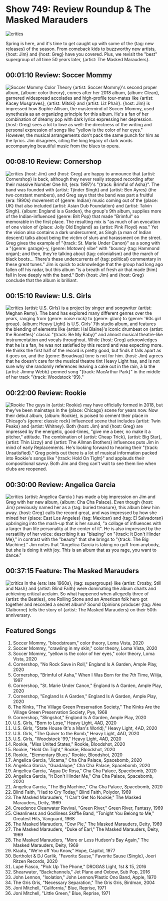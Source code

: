 

# Show 749: Review Roundup & The Masked Marauders

![critics](https://sound-images.s3.amazonaws.com/images/2020/review_roundup.png)

Spring is here, and it's time to get caught up with some of the {tag: new releases} of the season. From comeback kids to buzzworthy new artists, {host: Jim} and {host: Greg} have you covered. Plus, we revisit the "best" supergroup of all time 50 years later, {artist: The Masked Marauders}.


## 00:01:10 Review: Soccer Mommy
![Soccer Mommy Color Theory](https://sound-images.s3.amazonaws.com/images/2020/Soccer%20Mommy.jpg)
{artist: Soccer Mommy}'s second proper album, {album: color theory}, comes after her 2018 album, {album: Clean}, garnered widespread accolades and high-profile tour-mates like {artist: Kacey Musgraves}, {artist: Mitski} and {artist: Liz Phair}. {host: Jim} is impressed how Sophie Allison, the mastermind of Soccer Mommy, used synethesia as an organizing principle for this album. He's a fan of her combination of dreamy pop with dark lyrics expressing her depression. {host: Greg} sees a lot to love as well: the directness of the writing and personal expression of songs like "yellow is the color of her eyes." However, the musical arrangements don't pack the same punch for him as the lyrics. Jim disagrees, citing the long legacy of dark words accompanying beautiful music from the blues to opera. 


## 00:08:10 Review: Cornershop

![critics](https://s3.amazonaws.com/sound-images/images/2020/Cornershop-EnglandIsAGardenLP_low_res_for_Soundcloud_1584123788.jpeg) {host: Jim} and {host: Greg} are happy to announce that {artist: Cornershop} is back, although they never really stopped recording after their massive Number One hit, {era: 1997}'s "{track: Brimful of Asha}". The band was founded with {artist: Tjinder Singh} and {artist: Ben Ayres} (the two constant members), and Greg says that the band was part a fruitful {era: 1990s} movement of {genre: Indian} music coming out of the {place: UK} that also included {artist: Asian Dub Foundation} and {artist: Talvin Singh}. {album: England is a Garden}, the group's 9th album, supplies more of the Indian-influenced {genre: Brit Pop} that made "Brimful" so memorable in the first place. The resulting mix is "as much of an evocation of one vision of {place: Jolly Old England} as {artist: Pink Floyd} was." Yet the vision also contains a dark undercurrent, as Singh (a man of Indian descent) talks about being the victim of slurs and harassment on the street. Greg gives the example of "{track: St. Marie Under Canon}" as a song with a "{genre: garage}-y, {genre: Motown} vibe" with "bouncy {tag: Hammond organ}; and then, they're talking about {tag: colonialism} and the march of black boots… There's these undercurrents of {tag: political} commentary in these great tunes." Jim is quick to acknowledge that the group had long ago fallen off his radar, but this album "is a breath of fresh air that made [him] fall in love deeply with the band."  Both {host: Jim} and {host: Greg} conclude that the album is brilliant.

## 00:15:10 Review: U.S. Girls

![critics](https://sound-images.s3.amazonaws.com/images/2020/US_Girls.jpg)
{artist: U.S. Girls} is a project by singer and songwriter {artist: Meghan Remy}. The band has explored many different genres over the years, ranging from {genre: noise rock} to {genre: glam} to {genre: '60s girl group}. {album: Heavy Light} is U.S. Girls' 7th studio album, and features the blending of elements like {artist: Hal Blaine}'s iconic drumbeat on {artist: the Ronettes}' classic "{track: Be My Baby}" and almost musical theatre-like instrumentation and vocals throughout. While {host: Greg} acknowledges that he is a fan, he was not satisfied by this record and was expecting more. He thinks the first half of the record is pretty good, but finds it falls apart as it goes on, and the {genre: Broadway} tone is not for him. {host: Jim} agrees that he doesn't care for the musical theatre tint Heavy Light has, and is not sure why she randomly references leaving a cake out in the rain, à la the {artist: Jimmy Webb}-penned song "{track: MacArthur Park}" in the middle of her track "{track: Woodstock '99}." 


## 00:22:00 Review: Rookie

![Rookie](https://sound-images.s3.amazonaws.com/images/2020/rookie.jpg)
The guys in {artist: Rookie} may have officially formed in 2018, but they've been mainstays in the {place: Chicago} scene for years now. Now their debut album, {album: Rookie}, is poised to cement their place in Chicago's {genre: classic rock} influenced scene that includes {artist: Twin Peaks} and {artist: Whitney}. Both {host: Jim} and {host: Greg} are impressed by the energetic, good-times, "give me a beer, no make it a pitcher," attitude. The combination of {artist: Cheap Trick}, {artist: Big Star}, {artist: Thin Lizzy} and {artist: The Allman Brothers} influences puts Jim in mind of early Replacements. He's looking forward to hearing their "{track: Unsatisfied}." Greg points out there is a lot of musical information packed into Rookie's songs like "{track: Hold On Tight}" and applauds their compositional savvy. Both Jim and Greg can't wait to see them live when clubs are reopened. 



## 00:30:00 Review: Angelica Garcia

![critics](https://s3.amazonaws.com/sound-images/images/2020/garcia1.jpg)
{artist: Angelica Garcia } has made a big impression on Jim and Greg with her new album, {album: Cha Cha Palace}. Even though {host: Jim} previously named her as a {tag: buried treasure}, this album blew him away. {host: Greg} calls the record great, and was impressed by how she mined her {place: East Los Angeles} {tag: Mexican} and {tag: El Salvadoran} upbringing into the mash-up that is her sound, "a collage of influences with a larger than life personality at the center of it". He is also impressed by the versatility of her voice: describing it as "blazing" on "{track: It Don't Hinder Me}," in contrast with the "beauty" that she brings to "{track: The Big Machine}." Jim notes that "Angelica Garcia is taking no guff from anybody, but she is doing it with joy. This is an album that as you rage, you want to dance." 

## 00:37:15 Feature: The Masked Marauders
![critics](https://sound-images.s3.amazonaws.com/images/2020/masked.jpg)
In the {era: late 1960s}, {tag: supergroups} like {artist: Crosby, Still and Nash} and {artist: Blind Faith} were dominating the album charts and achieving critical acclaim. So what happened when allegedly three of {artist: the Beatles}, one Rolling Stone and an American folk hero got together and recorded a secret album? Sound Opinions producer {tag: Alex Claiborne} tells the story of {artist: The Masked Marauders} on their 50th anniversary.


## Featured Songs
1. Soccer Mommy, "bloodstream," color theory, Loma Vista, 2020
1. Soccer Mommy, "crawling in my skin," color theory, Loma Vista, 2020
1. Soccer Mommy, "yellow is the color of her eyes," color theory, Loma Vista, 2020
1. Cornershop, "No Rock Save in Roll," England Is A Garden, Ample Play, 2020
1. Cornershop, "Brimful of Asha," When I Was Born for the 7th Time, Wiiija, 1997
1. Cornershop, "St. Marie Under Canon," England Is A Garden, Ample Play, 2020
1. Cornershop, "England Is A Garden," England Is A Garden, Ample Play, 2020
1. The Kinks, "The Village Green Preservation Society," The Kinks Are the Village Green Preservation Society, Pye, 1968
1. Cornershop, "Slingshot," England Is A Garden, Ample Play, 2020
1. U.S. Girls, "Born to Lose," Heavy Light, 4AD, 2020
1. U.S. Girls, "State House (It's a Man's World)," Heavy Light, 4AD, 2020
1. U.S. Girls, "The Quiver to the Bomb," Heavy Light, 4AD, 2020
1. U.S. Girls, "Woodstock '99," Heavy Light, 4AD, 2020
1. Rookie, "Miss United States," Rookie, Bloodshot, 2020
1. Rookie, "Hold On Tight," Rookie, Bloodshot, 2020
1. Rookie, "Elementary Blues," Rookie, Bloodshot, 2020
1. Angelica Garcia, "Jícama," Cha Cha Palace, Spacebomb, 2020
1. Angelica Garcia, "Guadalupe," Cha Cha Palace, Spacebomb, 2020
1. Angelica Garcia, "Agua De Rosa," Cha Cha Palace, Spacebomb, 2020
1. Angelica Garcia, "It Don't Hinder Me," Cha Cha Palace, Spacebomb, 2020
1. Angelica Garcia, "The Big Machine," Cha Cha Palace, Spacebomb, 2020
1. Blind Faith, "Had to Cry Today," Blind Faith, Polydor, 1969
1. The Masked Marauders, "I Can't Get No Nookie," The Masked Marauders, Deity, 1969
1. Creedence Clearwater Revival, "Green River," Green River, Fantasy, 1969
1. Cleanliness and Godliness Skiffle Band, "Tonight You Belong to Me," Greatest Hits, Vanguard, 1968
1. The Masked Marauders, "Cow Pie," The Masked Marauders, Deity, 1969
1. The Masked Marauders, "Duke of Earl," The Masked Marauders, Deity, 1969
1. The Masked Marauders, "More or Less Hudson's Bay Again," The Masked Marauders, Deity, 1969
1. Klaatu, "We're off You Know," Hope, Capitol, 1977
1. Bertholet & DJ Garlik, "Favorite Sause," Favorite Sause (Single), Joeri Ritzen Records, 2020
1. Lupe Fiasco, "Pick Up The Phone," DROGAS Light, 1st & 15, 2016
1. Shearwater, "Backchannels," Jet Plane and Oxbow, Sub Pop, 2016
1. John Lennon, "Isolation," John Lennon/Plastic Ono Band, Apple, 1970
1. The Gris Gris, "Necessary Separation," The Gris Gris, Birdman, 2004
1. Joni Mitchell, "California," Blue, Reprise, 1971
1. Joni Mitchell, "Little Green," Blue, Reprise, 1971

